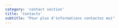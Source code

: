 ```yaml
---
category: 'contact section'
title: 'Contacts'
subtitle: "Pour plus d'informations contactez moi"
---
```

